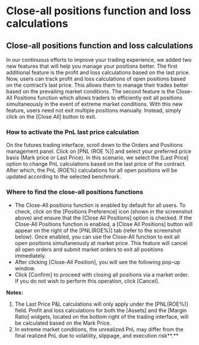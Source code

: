 # Close-all positions function and loss calculations

## **Close-all positions function and loss calculations**&#x20;

In our continuous efforts to improve your trading experience, we added two new features that will help you manage your positions better. The first additional feature is the profit and loss calculations based on the last price. Now, users can track profit and loss calculations of open positions based on the contract’s last price. This allows them to manage their trades better based on the prevailing market conditions. The second feature is the Close-All Positions function which allows traders to efficiently exit all positions simultaneously in the event of extreme market conditions. With this new feature, users need not exit multiple positions manually. Instead, simply click on the \[Close All] button to exit.

### How to activate the PnL last price calculation&#x20;

On the futures trading interface, scroll down to the Orders and Positions management panel. Click on \[PNL (ROE %)] and select your preferred price basis (Mark price or Last Price). In this scenario, we select the \[Last Price] option to change PnL calculations based on the last price of the contract. After which, the PnL (ROE%) calculations for all open positions will be updated according to the selected benchmark.

### Where to find the close-all positions functions&#x20;

* The Close-All positions function is enabled by default for all users. To check, click on the \[Positions Preference] icon (shown in the screenshot above) and ensure that the \[Close All Positions] option is checked. If the Close-All Positions function is enabled, a \[Close All Positions] button will appear on the right of the \[PNL(ROE%)] tab (refer to the screenshot below). Once enabled, you can use the Close-All function to exit all open positions simultaneously at market price. This feature will cancel all open orders and submit market orders to exit all positions immediately.
* After clicking \[Close-All Position], you will see the following pop-up window.
* Click \[Confirm] to proceed with closing all positions via a market order. If you do not wish to perform this operation, click \[Cancel].

**Notes:**

1. The Last Price P\&L calculations will only apply under the \[PNL(ROE%)] field. Profit and loss calculations for both the \[Assets] and the \[Margin Ratio] widgets, located on the bottom right of the trading interface, will be calculated based on the Mark Price.
2. In extreme market conditions, the unrealized PnL may differ from the final realized PnL due to volatility, slippage, and execution risk**.**
